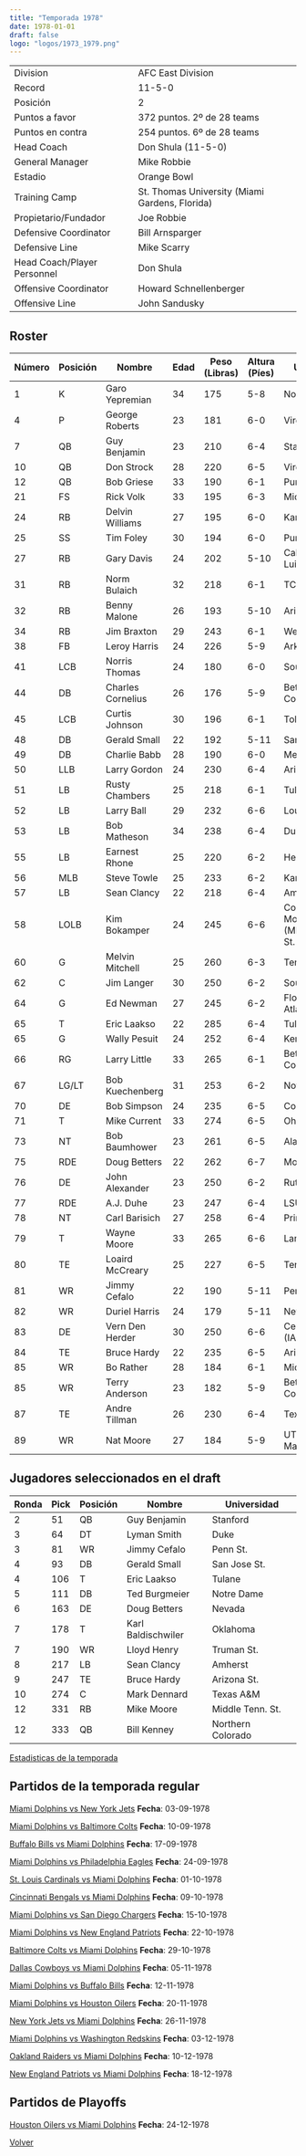 ```yaml
---
title: "Temporada 1978"
date: 1978-01-01
draft: false
logo: "logos/1973_1979.png"
---
```


|                      |                      |
|-------------------------|---------------------------|
| Division               | AFC East Division            |
| Record                 | 11-5-0              |
| Posición               | 2            |
| Puntos a favor         | 372 puntos. 2º de 28 teams           |
| Puntos en contra       | 254 puntos. 6º de 28 teams       |
| Head Coach             | Don Shula (11-5-0)               |
| General Manager        | Mike Robbie      |
| Estadio                | Orange Bowl             |
| Training Camp          | St. Thomas University (Miami Gardens, Florida)        |
| Propietario/Fundador | Joe Robbie |
| Defensive Coordinator | Bill Arnsparger |
| Defensive Line | Mike Scarry |
| Head Coach/Player Personnel | Don Shula |
| Offensive Coordinator | Howard Schnellenberger |
| Offensive Line | John Sandusky |


## Roster

| Número | Posición | Nombre           | Edad | Peso (Libras) | Altura (Píes) | Universidad          |
|--------|----------|------------------|------|---------------|---------------|----------------------|
| 1 | K | Garo Yepremian | 34 | 175 | 5-8 | None |
| 4 | P | George Roberts | 23 | 181 | 6-0 | Virginia Tech |
| 7 | QB | Guy Benjamin | 23 | 210 | 6-4 | Stanford |
| 10 | QB | Don Strock | 28 | 220 | 6-5 | Virginia Tech |
| 12 | QB | Bob Griese | 33 | 190 | 6-1 | Purdue |
| 21 | FS | Rick Volk | 33 | 195 | 6-3 | Michigan |
| 24 | RB | Delvin Williams | 27 | 195 | 6-0 | Kansas |
| 25 | SS | Tim Foley | 30 | 194 | 6-0 | Purdue |
| 27 | RB | Gary Davis | 24 | 202 | 5-10 | Cal Poly-San Luis Obispo |
| 31 | RB | Norm Bulaich | 32 | 218 | 6-1 | TCU |
| 32 | RB | Benny Malone | 26 | 193 | 5-10 | Arizona St. |
| 34 | RB | Jim Braxton | 29 | 243 | 6-1 | West Virginia |
| 38 | FB | Leroy Harris | 24 | 226 | 5-9 | Arkansas St. |
| 41 | LCB | Norris Thomas | 24 | 180 | 6-0 | Southern Miss |
| 44 | DB | Charles Cornelius | 26 | 176 | 5-9 | Bethune-Cookman |
| 45 | LCB | Curtis Johnson | 30 | 196 | 6-1 | Toledo |
| 48 | DB | Gerald Small | 22 | 192 | 5-11 | San Jose St. |
| 49 | DB | Charlie Babb | 28 | 190 | 6-0 | Memphis |
| 50 | LLB | Larry Gordon | 24 | 230 | 6-4 | Arizona St. |
| 51 | LB | Rusty Chambers | 25 | 218 | 6-1 | Tulane |
| 52 | LB | Larry Ball | 29 | 232 | 6-6 | Louisville |
| 53 | LB | Bob Matheson | 34 | 238 | 6-4 | Duke |
| 55 | LB | Earnest Rhone | 25 | 220 | 6-2 | Henderson St. |
| 56 | MLB | Steve Towle | 25 | 233 | 6-2 | Kansas |
| 57 | LB | Sean Clancy | 22 | 218 | 6-4 | Amherst |
| 58 | LOLB | Kim Bokamper | 24 | 245 | 6-6 | Concordia-Moorhead (MN),San Jose St. |
| 60 | G | Melvin Mitchell | 25 | 260 | 6-3 | Tennessee St. |
| 62 | C | Jim Langer | 30 | 250 | 6-2 | South Dakota St. |
| 64 | G | Ed Newman | 27 | 245 | 6-2 | Florida Atlantic,Duke |
| 65 | T | Eric Laakso | 22 | 285 | 6-4 | Tulane |
| 65 | G | Wally Pesuit | 24 | 252 | 6-4 | Kentucky |
| 66 | RG | Larry Little | 33 | 265 | 6-1 | Bethune-Cookman |
| 67 | LG/LT | Bob Kuechenberg | 31 | 253 | 6-2 | Notre Dame |
| 70 | DE | Bob Simpson | 24 | 235 | 6-5 | Colorado |
| 71 | T | Mike Current | 33 | 274 | 6-5 | Ohio St. |
| 73 | NT | Bob Baumhower | 23 | 261 | 6-5 | Alabama |
| 75 | RDE | Doug Betters | 22 | 262 | 6-7 | Montana,Nevada |
| 76 | DE | John Alexander | 23 | 250 | 6-2 | Rutgers |
| 77 | RDE | A.J. Duhe | 23 | 247 | 6-4 | LSU |
| 78 | NT | Carl Barisich | 27 | 258 | 6-4 | Princeton |
| 79 | T | Wayne Moore | 33 | 265 | 6-6 | Lamar |
| 80 | TE | Loaird McCreary | 25 | 227 | 6-5 | Tennessee St. |
| 81 | WR | Jimmy Cefalo | 22 | 190 | 5-11 | Penn St. |
| 82 | WR | Duriel Harris | 24 | 179 | 5-11 | New Mexico St. |
| 83 | DE | Vern Den Herder | 30 | 250 | 6-6 | Central College (IA) |
| 84 | TE | Bruce Hardy | 22 | 235 | 6-5 | Arizona St. |
| 85 | WR | Bo Rather | 28 | 184 | 6-1 | Michigan |
| 85 | WR | Terry Anderson | 23 | 182 | 5-9 | Bethune-Cookman |
| 87 | TE | Andre Tillman | 26 | 230 | 6-4 | Texas Tech |
| 89 | WR | Nat Moore | 27 | 184 | 5-9 | UT Martin,Florida |


## Jugadores seleccionados en el draft

| Ronda | Pick | Posición | Nombre           | Universidad          |
|-------|------|----------|------------------|----------------------|
| 2 | 51 | QB | Guy Benjamin | Stanford |
| 3 | 64 | DT | Lyman Smith | Duke |
| 3 | 81 | WR | Jimmy Cefalo | Penn St. |
| 4 | 93 | DB | Gerald Small | San Jose St. |
| 4 | 106 | T | Eric Laakso | Tulane |
| 5 | 111 | DB | Ted Burgmeier | Notre Dame |
| 6 | 163 | DE | Doug Betters | Nevada |
| 7 | 178 | T | Karl Baldischwiler | Oklahoma |
| 7 | 190 | WR | Lloyd Henry | Truman St. |
| 8 | 217 | LB | Sean Clancy | Amherst |
| 9 | 247 | TE | Bruce Hardy | Arizona St. |
| 10 | 274 | C | Mark Dennard | Texas A&M |
| 12 | 331 | RB | Mike Moore | Middle Tenn. St. |
| 12 | 333 | QB | Bill Kenney | Northern Colorado |



[Estadisticas de la temporada](/historia/stats/1978)

## Partidos de la temporada regular

[Miami Dolphins vs New York Jets](/historia/games/mia-nyj-19780903) **Fecha**: 03-09-1978

[Miami Dolphins vs Baltimore Colts](/historia/games/mia-clt-19780910) **Fecha**: 10-09-1978

[Buffalo Bills vs Miami Dolphins](/historia/games/buf-mia-19780917) **Fecha**: 17-09-1978

[Miami Dolphins vs Philadelphia Eagles](/historia/games/mia-phi-19780924) **Fecha**: 24-09-1978

[St. Louis Cardinals vs Miami Dolphins](/historia/games/stl-mia-19781001) **Fecha**: 01-10-1978

[Cincinnati Bengals vs Miami Dolphins](/historia/games/cin-mia-19781009) **Fecha**: 09-10-1978

[Miami Dolphins vs San Diego Chargers](/historia/games/mia-sd-19781015) **Fecha**: 15-10-1978

[Miami Dolphins vs New England Patriots](/historia/games/mia-ne-19781022) **Fecha**: 22-10-1978

[Baltimore Colts vs Miami Dolphins](/historia/games/clt-mia-19781029) **Fecha**: 29-10-1978

[Dallas Cowboys vs Miami Dolphins](/historia/games/dal-mia-19781105) **Fecha**: 05-11-1978

[Miami Dolphins vs Buffalo Bills](/historia/games/mia-buf-19781112) **Fecha**: 12-11-1978

[Miami Dolphins vs Houston Oilers](/historia/games/mia-hou-19781120) **Fecha**: 20-11-1978

[New York Jets vs Miami Dolphins](/historia/games/nyj-mia-19781126) **Fecha**: 26-11-1978

[Miami Dolphins vs Washington Redskins](/historia/games/mia-was-19781203) **Fecha**: 03-12-1978

[Oakland Raiders vs Miami Dolphins](/historia/games/oak-mia-19781210) **Fecha**: 10-12-1978

[New England Patriots vs Miami Dolphins](/historia/games/ne-mia-19781218) **Fecha**: 18-12-1978




## Partidos de Playoffs

[Houston Oilers vs Miami Dolphins](/historia/games/hou-mia-19781224) **Fecha**: 24-12-1978




[Volver](/historia)